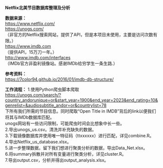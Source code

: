 **Netflix北美节目数据库整理及分析**  

**数据来源：**  
https://www.netflix.com/  
https://unogs.com/  
（非官方的Netflix搜索网站，提供了API，但是本项目未使用，主要是访问次数有限。）  
https://www.imdb.com  
（提供API，15万刀一年。）  
http://www.imdb.com/interfaces  
（IMDb官方非盈利镜像站。感谢IMDb给穷学生一条生路.）  

**参考资料：**  
https://7color94.github.io/2016/01/imdb-db-structure/  

**工作流程：**
1.使用Python爬虫脚本爬取  
https://unogs.com/search/?country_andorunique=or&start_year=1900&end_year=2023&end_rating=10&genrelist=&audiosubtitle_andor=or&countrylist=78  
下所有我们所需的节目信息。同时爬取“Open Title in IMDB”背后的link以便我们将其与IMDb数据库匹配。  
unogs网站有一些访问限制，可能爬虫时间会比想象中长一些。  
2.导出unogs_us.csv。清洗并补充缺失的数据。  
3.下载镜像数据库并使用唯一特征码（ttxxxxxx）进行匹配，详见combine.R。  
4.导出Netflix_us_database.xlsx。  
5.进一步整理数据，留下我们想进行聚类分析的数据，导出Data_Net.xlsx。  
6.将summary拆散并对所有变量进行聚类分析，详见cluster.R。  
7.导出output.csv，分析并得出output_analysis.xlsx。  
